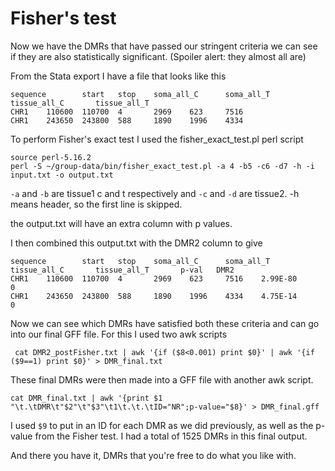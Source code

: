 # Fisher's test

Now we have the DMRs that have passed our stringent criteria we can see if they are also statistically significant.
(Spoiler alert: they almost all are)

From the Stata export I have a file that looks like this
```
sequence        start   stop    soma_all_C      soma_all_T      tissue_all_C       tissue_all_T
CHR1    110600  110700  4       2969    623     7516
CHR1    243650  243800  588     1890    1996    4334
```

To perform Fisher's exact test I used the fisher_exact_test.pl perl script
```
source perl-5.16.2
perl -S ~/group-data/bin/fisher_exact_test.pl -a 4 -b5 -c6 -d7 -h -i input.txt -o output.txt
```

`-a` and `-b` are tissue1 c and t respectively and `-c` and `-d` are tissue2. -h means header, so the first line is skipped.

the output.txt will have an extra column with p values. 

I then combined this output.txt with the DMR2 column to give
```
sequence        start   stop    soma_all_C      soma_all_T      tissue_all_C       tissue_all_T       p-val   DMR2
CHR1    110600  110700  4       2969    623     7516    2.99E-80        0
CHR1    243650  243800  588     1890    1996    4334    4.75E-14        0
````
Now we can see which DMRs have satisfied both these criteria and can go into our final GFF file.
For this I used two awk scripts 

```
 cat DMR2_postFisher.txt | awk '{if ($8<0.001) print $0}' | awk '{if ($9==1) print $0}' > DMR_final.txt
 ```
 
 These final DMRs were then made into a GFF file with another awk script.
 
 ```
 cat DMR_final.txt | awk '{print $1 "\t.\tDMR\t"$2"\t"$3"\t1\t.\t.\tID="NR";p-value="$8}' > DMR_final.gff
 ```
 
 I used `$9` to put in an ID for each DMR as we did previously, as well as the p-value from the Fisher test.
 I had a total of 1525 DMRs in this final output.
 
 And there you have it, DMRs that you're free to do what you like with.
